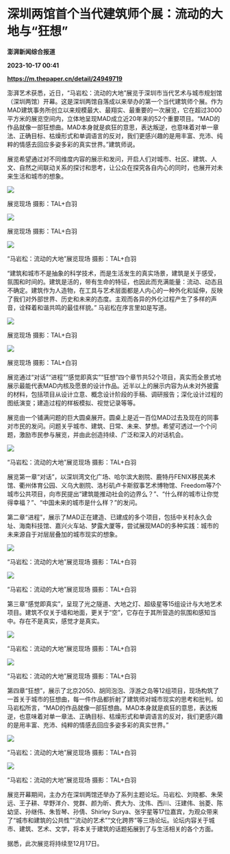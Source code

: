 # 深圳两馆首个当代建筑师个展：流动的大地与“狂想”
**澎湃新闻综合报道**

**2023-10-17 00:41**

**https://m.thepaper.cn/detail/24949719**

澎湃艺术获悉，近日，“马岩松：流动的大地”展览于深圳市当代艺术与城市规划馆（深圳两馆）开幕。这是深圳两馆自落成以来举办的第一个当代建筑师个展。作为MAD建筑事务所创立以来规模最大、最翔实、最重要的一次展览，它在超过3000平方米的展览空间内，立体地呈现MAD成立近20年来的52个重要项目。“MAD的作品就像一部狂想曲。MAD本身就是疯狂的意思，表达叛逆，也意味着对单一章法、正确目标、枯燥形式和单调语言的反对，我们更感兴趣的是用丰富、充沛、纯粹的情感去回应多姿多彩的真实世界。”建筑师说。

展览希望通过对不同维度内容的展示和发问，开启人们对城市、社区、建筑、人文、自然之间联动关系的探讨和思考，让公众在探究各自内心的同时，也展开对未来生活和城市的想象。

![](https://imagecloud.thepaper.cn/thepaper/image/274/330/413.jpg)

展览现场 摄影：TAL+白羽

![](https://imagecloud.thepaper.cn/thepaper/image/274/329/982.jpg)

展览现场 摄影：TAL+白羽

![](https://imagecloud.thepaper.cn/thepaper/image/274/329/992.jpg)

“马岩松：流动的大地”展览现场 摄影：TAL+白羽

“建筑和城市不是抽象的科学技术，而是生活发生的真实场景，建筑是关于感受，氛围和时间的。建筑是活的，带有生命的特征，也因此而充满能量：流动、动态且不确定。建筑作为人造物，在工具与艺术层面都是人内心的一种外化和延伸，反映了我们对外部世界、历史和未来的态度。主观而各异的外化过程产生了多样的声音，诠释着和谐共鸣的最佳样貌。” 马岩松在序言里如是写道。

![](https://imagecloud.thepaper.cn/thepaper/image/274/329/991.jpg)

展览现场 摄影：TAL+白羽

![](https://imagecloud.thepaper.cn/thepaper/image/274/329/987.jpg)

展览现场 摄影：TAL+白羽

展览通过“对话”“进程”“感觉即真实”“狂想”四个章节共52个项目，真实而全景式地展示最能代表MAD内核及愿景的设计作品。近半以上的展示内容为从未对外披露的材料，包括项目从设计立意、概念设计阶段的手稿、调研报告；深化设计过程的图纸演变；建造过程的样板模拟、视觉记录等等。

展览由一个铺满问题的巨大圆桌展开。圆桌上是近一百位MAD过去及现在的同事对市民的发问。问题关乎城市、建筑、日常、未来、梦想。希望可透过一个个问题，激励市民参与展览，并由此创造持续、广泛和深入的对话机会。

![](https://imagecloud.thepaper.cn/thepaper/image/274/329/990.jpg)

“马岩松：流动的大地”展览现场 摄影：TAL+白羽

展览第一章“对话”，以深圳湾文化广场、哈尔滨大剧院、鹿特丹FENIX移民美术馆、衢州体育公园、义乌大剧院、洛杉矶卢卡斯叙事艺术博物馆、Freedom等7个城市公共项目，向市民提出“建筑能推动社会的边界么？”、“什么样的城市让你觉得幸福？”、“中国未来的城市是什么样？”的发问。

第二章“进程”，展示了MAD正在建造、已建成的多个项目，包括中关村永久会址、海南科技馆、嘉兴火车站、梦露大厦等，尝试展现MAD的多种实践：城市的未来源自于对层层叠加的城市现实的想象。

![](https://imagecloud.thepaper.cn/thepaper/image/274/329/989.jpg)

“马岩松：流动的大地”展览现场 摄影：TAL+白羽

![](https://imagecloud.thepaper.cn/thepaper/image/274/329/988.jpg)

“马岩松：流动的大地”展览现场 摄影：TAL+白羽

第三章“感觉即真实”，呈现了光之隧道、大地之灯、超级星等15组设计与大地艺术项目。建筑不仅关于墙和地面，更关于“空”，它存在于其所营造的氛围和感知当中。存在不是真实，感觉才是真实。

![](https://imagecloud.thepaper.cn/thepaper/image/274/329/986.jpg)

“马岩松：流动的大地”展览现场 摄影：TAL+白羽

![](https://imagecloud.thepaper.cn/thepaper/image/274/329/981.jpg)

“马岩松：流动的大地”展览现场 摄影：TAL+白羽

第四章“狂想”，展示了北京2050、胡同泡泡、浮游之岛等12组项目，现场构筑了一首关于城市的狂想曲，每一件作品都折射了建筑师对城市现实的思考和批判。如马岩松所言，“MAD的作品就像一部狂想曲。MAD本身就是疯狂的意思，表达叛逆，也意味着对单一章法、正确目标、枯燥形式和单调语言的反对，我们更感兴趣的是用丰富、充沛、纯粹的情感去回应多姿多彩的真实世界。”

![](https://imagecloud.thepaper.cn/thepaper/image/274/329/979.jpg)

“马岩松：流动的大地”展览现场 摄影：TAL+白羽

![](https://imagecloud.thepaper.cn/thepaper/image/274/329/977.jpg)

“马岩松：流动的大地”展览现场 摄影：TAL+白羽

展览开幕期间，主办方在深圳两馆还举办了系列主题论坛。马岩松、刘晓都、朱荣远、王子耕、早野洋介、党群、颜为昕、费大为、沈伟、西川、汪建伟、翁菱、陈幼坚、孙继伟、朱哲琴、孙倩、Shirley Surya、张宇星等17位嘉宾，为观众带来了“城市和建筑的公共性”“流动的艺术”“文化跨界”等三场论坛。论坛内容关于城市、建筑、艺术、文学，将本关于建筑的话题拓展到了与生活相关的各个方面。

据悉，此次展览将持续至12月17日。
